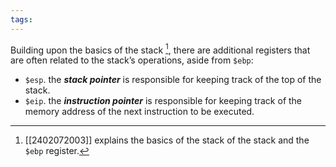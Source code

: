 ```yaml
---
tags:
---
```

Building upon the basics of the stack [^1], there are additional registers that are often related to the stack’s operations, aside from `$ebp`:
- `$esp`. the ***stack pointer*** is responsible for keeping track of the top of the stack.
- `$eip`. the ***instruction pointer*** is responsible for keeping track of the memory address of the next instruction to be executed.

[^1]: [[2402072003]] explains the basics of the stack of the stack and the `$ebp` register.